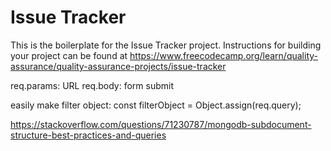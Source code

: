 # Issue Tracker

This is the boilerplate for the Issue Tracker project. Instructions for building your project can be found at https://www.freecodecamp.org/learn/quality-assurance/quality-assurance-projects/issue-tracker

req.params: URL
req.body: form submit

easily make filter object:
const filterObject = Object.assign(req.query);

https://stackoverflow.com/questions/71230787/mongodb-subdocument-structure-best-practices-and-queries